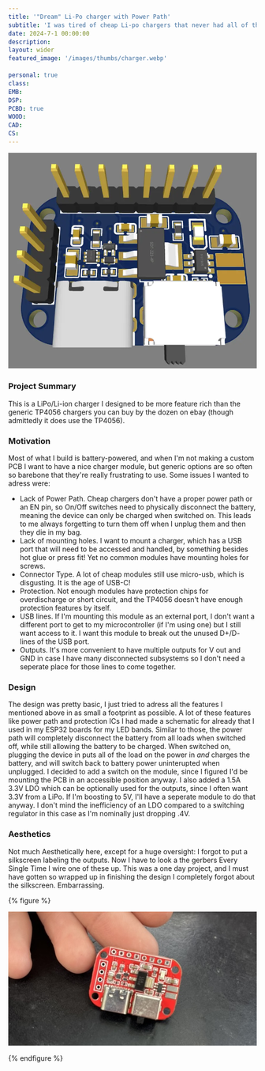 ```yaml
---
title: '"Dream" Li-Po charger with Power Path'
subtitle: 'I was tired of cheap Li-po chargers that never had all of the features I actually needed, so I designed this one to have it all: Power path management! A physical On/Off switch! Mounting holes! And of course, USB-C.'
date: 2024-7-1 00:00:00
description: 
layout: wider
featured_image: '/images/thumbs/charger.webp'

personal: true
class:
EMB:
DSP:
PCBD: true
WOOD:
CAD:
CS:
---
```


![](/images/thumbs/charger.webp)

<h3> Project Summary </h3>

This is a LiPo/Li-ion charger I designed to be more feature rich than the generic TP4056 chargers you can buy by the dozen on ebay (though admittedly it does use the TP4056).

<h3> Motivation </h3>

Most of what I build is battery-powered, and when I'm not making a custom PCB I want to have a nice charger module, but generic options are so often so barebone that they're really frustrating to use. Some issues I wanted to adress were:

* Lack of Power Path. Cheap chargers don't have a proper power path or an EN pin, so On/Off switches need to physically disconnect the battery, meaning the device can only be charged when switched on. This leads to me always forgetting to turn them off when I unplug them and then they die in my bag.
* Lack of mounting holes. I want to mount a charger, which has a USB port that will need to be accessed and handled, by something besides hot glue or press fit! Yet no common modules have mounting holes for screws.
* Connector Type. A lot of cheap modules still use micro-usb, which is disgusting. It is the age of USB-C!
* Protection. Not enough modules have protection chips for overdischarge or short circuit, and the TP4056 doesn't have enough protection features by itself.
* USB lines. If I'm mounting this module as an external port, I don't want a different port to get to my microcontroller (if I'm using one) but I still want access to it. I want this module to break out the unused D+/D- lines of the USB port.
* Outputs. It's more convenient to have multiple outputs for V out and GND in case I have many disconnected subsystems so I don't need a seperate place for those lines to come together.


<h3> Design </h3>

The design was pretty basic, I just tried to adress all the features I mentioned above in as small a footprint as possible. A lot of these features like power path and protection ICs I had made a schematic for already that I used in my ESP32 boards for my LED bands. Similar to those, the power path will completely disconnect the battery from all loads when switched off, while still allowing the battery to be charged. When switched on, plugging the device in puts all of the load on the power in *and* charges the battery, and will switch back to battery power uninterupted when unplugged. I decided to add a switch on the module, since I figured I'd be mounting the PCB in an accessible position anyway. I also added a 1.5A 3.3V LDO which can be optionally used for the outputs, since I often want 3.3V from a LiPo. If I'm boosting to 5V, I'll have a seperate module to do that anyway. I don't mind the inefficiency of an LDO compared to a switching regulator in this case as I'm nominally just dropping .4V. 

<h3> Aesthetics </h3>

Not much Aesthetically here, except for a huge oversight: I forgot to put a silkscreen labeling the outputs. Now I have to look a the gerbers Every Single Time I wire one of these up. This was a one day project, and I must have gotten so wrapped up in finishing the design I completely forgot about the silkscreen. Embarrassing.

{% figure %}
<p><img src="/images/dream_charger/in_hand.jpeg" alt="..."></p>
{% endfigure %}

